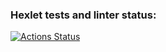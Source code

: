 ### Hexlet tests and linter status:
[![Actions Status](https://github.com/Giridhar108/frontend-project-lvl2/workflows/hexlet-check/badge.svg)](https://github.com/Giridhar108/frontend-project-lvl2/actions)